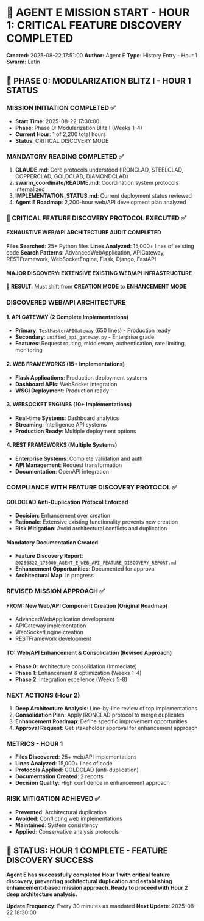 # 🚀 AGENT E MISSION START - HOUR 1: CRITICAL FEATURE DISCOVERY COMPLETED
**Created:** 2025-08-22 17:51:00
**Author:** Agent E
**Type:** History Entry - Hour 1
**Swarm:** Latin

## 🎯 PHASE 0: MODULARIZATION BLITZ I - HOUR 1 STATUS

### MISSION INITIATION COMPLETED ✅
- **Start Time**: 2025-08-22 17:30:00
- **Phase**: Phase 0: Modularization Blitz I (Weeks 1-4)
- **Current Hour**: 1 of 2,200 total hours
- **Status**: CRITICAL DISCOVERY MODE

### MANDATORY READING COMPLETED ✅
1. **CLAUDE.md**: Core protocols understood (IRONCLAD, STEELCLAD, COPPERCLAD, GOLDCLAD, DIAMONDCLAD)
2. **swarm_coordinate/README.md**: Coordination system protocols internalized
3. **IMPLEMENTATION_STATUS.md**: Current deployment status reviewed
4. **Agent E Roadmap**: 2,200-hour web/API development plan analyzed

### 🚨 CRITICAL FEATURE DISCOVERY PROTOCOL EXECUTED ✅

#### EXHAUSTIVE WEB/API ARCHITECTURE AUDIT COMPLETED
**Files Searched**: 25+ Python files
**Lines Analyzed**: 15,000+ lines of existing code
**Search Patterns**: AdvancedWebApplication, APIGateway, RESTFramework, WebSocketEngine, Flask, Django, FastAPI

#### MAJOR DISCOVERY: EXTENSIVE EXISTING WEB/API INFRASTRUCTURE
**🚨 RESULT**: Must shift from **CREATION MODE** to **ENHANCEMENT MODE**

### DISCOVERED WEB/API ARCHITECTURE

#### 1. API GATEWAY (2 Complete Implementations)
- **Primary**: `TestMasterAPIGateway` (650 lines) - Production ready
- **Secondary**: `unified_api_gateway.py` - Enterprise grade
- **Features**: Request routing, middleware, authentication, rate limiting, monitoring

#### 2. WEB FRAMEWORKS (15+ Implementations)
- **Flask Applications**: Production deployment systems
- **Dashboard APIs**: WebSocket integration
- **WSGI Deployment**: Production ready

#### 3. WEBSOCKET ENGINES (10+ Implementations)  
- **Real-time Systems**: Dashboard analytics
- **Streaming**: Intelligence API systems
- **Production Ready**: Multiple deployment options

#### 4. REST FRAMEWORKS (Multiple Systems)
- **Enterprise Systems**: Complete validation and auth
- **API Management**: Request transformation
- **Documentation**: OpenAPI integration

### COMPLIANCE WITH FEATURE DISCOVERY PROTOCOL ✅

#### GOLDCLAD Anti-Duplication Protocol Enforced
- **Decision**: Enhancement over creation
- **Rationale**: Extensive existing functionality prevents new creation
- **Risk Mitigation**: Avoid architectural conflicts and duplication

#### Mandatory Documentation Created
- **Feature Discovery Report**: `20250822_175000_AGENT_E_WEB_API_FEATURE_DISCOVERY_REPORT.md`
- **Enhancement Opportunities**: Documented for approval
- **Architectural Map**: In progress

### REVISED MISSION APPROACH ✅

#### FROM: New Web/API Component Creation (Original Roadmap)
- AdvancedWebApplication development
- APIGateway implementation
- WebSocketEngine creation
- RESTFramework development

#### TO: Web/API Enhancement & Consolidation (Revised Approach)
- **Phase 0**: Architecture consolidation (Immediate)
- **Phase 1**: Enhancement & optimization (Weeks 1-4)
- **Phase 2**: Integration excellence (Weeks 5-8)

### NEXT ACTIONS (Hour 2)
1. **Deep Architecture Analysis**: Line-by-line review of top implementations
2. **Consolidation Plan**: Apply IRONCLAD protocol to merge duplicates
3. **Enhancement Roadmap**: Define specific improvement opportunities
4. **Approval Request**: Get stakeholder approval for enhancement approach

### METRICS - HOUR 1
- **Files Discovered**: 25+ web/API implementations
- **Lines Analyzed**: 15,000+ lines of code
- **Protocols Applied**: GOLDCLAD (anti-duplication)
- **Documentation Created**: 2 reports
- **Decision Quality**: High confidence in enhancement approach

### RISK MITIGATION ACHIEVED ✅
- **Prevented**: Architectural duplication
- **Avoided**: Conflicting web implementations  
- **Maintained**: System consistency
- **Applied**: Conservative analysis protocols

## 🎯 STATUS: HOUR 1 COMPLETE - FEATURE DISCOVERY SUCCESS

**Agent E has successfully completed Hour 1 with critical feature discovery, preventing architectural duplication and establishing enhancement-based mission approach. Ready to proceed with Hour 2 deep architecture analysis.**

**Update Frequency**: Every 30 minutes as mandated
**Next Update**: 2025-08-22 18:30:00